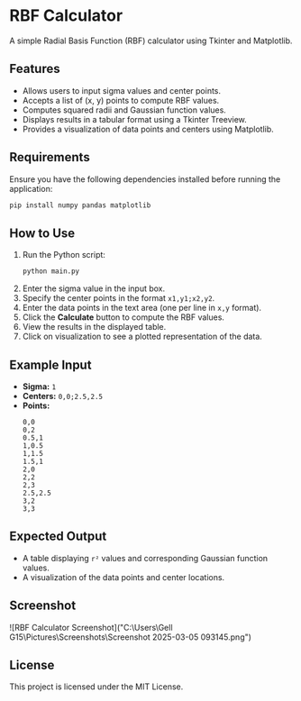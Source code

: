 # RBF Calculator

A simple Radial Basis Function (RBF) calculator using Tkinter and Matplotlib.

## Features
- Allows users to input sigma values and center points.
- Accepts a list of (x, y) points to compute RBF values.
- Computes squared radii and Gaussian function values.
- Displays results in a tabular format using a Tkinter Treeview.
- Provides a visualization of data points and centers using Matplotlib.

## Requirements
Ensure you have the following dependencies installed before running the application:

```sh
pip install numpy pandas matplotlib
```

## How to Use
1. Run the Python script:
   ```sh
   python main.py
   ```
2. Enter the sigma value in the input box.
3. Specify the center points in the format `x1,y1;x2,y2`.
4. Enter the data points in the text area (one per line in `x,y` format).
5. Click the **Calculate** button to compute the RBF values.
6. View the results in the displayed table.
7. Click on visualization to see a plotted representation of the data.

## Example Input
- **Sigma:** `1`
- **Centers:** `0,0;2.5,2.5`
- **Points:**
  ```
  0,0
  0,2
  0.5,1
  1,0.5
  1,1.5
  1.5,1
  2,0
  2,2
  2,3
  2.5,2.5
  3,2
  3,3
  ```

## Expected Output
- A table displaying `r²` values and corresponding Gaussian function values.
- A visualization of the data points and center locations.

## Screenshot
![RBF Calculator Screenshot]("C:\Users\Gell G15\Pictures\Screenshots\Screenshot 2025-03-05 093145.png")
## License
This project is licensed under the MIT License.

